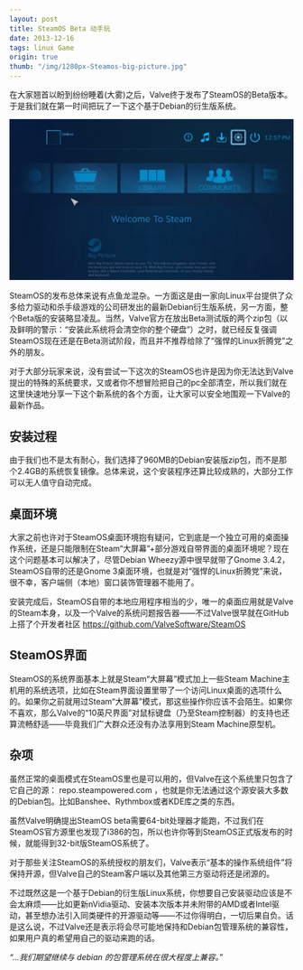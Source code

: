 ```yaml
---
layout: post
title: SteamOS Beta 动手玩
date: 2013-12-16
tags: linux Game
origin: true
thumb: "/img/1280px-Steamos-big-picture.jpg"
---
```

在大家翘首以盼到纷纷睡着(大雾)之后，Valve终于发布了SteamOS的Beta版本。于是我们就在第一时间把玩了一下这个基于Debian的衍生版系统。

<img src="/img/1280px-Steamos-big-picture.jpg" />

SteamOS的发布总体来说有点鱼龙混杂。一方面这是由一家向Linux平台提供了众多给力驱动和杀手级游戏的公司研发出的最新Debian衍生版系统，另一方面，整个Beta版的安装略显凌乱。当然，Valve官方在放出Beta测试版的两个zip包（以及鲜明的警示：“安装此系统将会清空你的整个硬盘”）之时，就已经反复强调SteamOS现在还是在Beta测试阶段，而且并不推荐给除了“强悍的Linux折腾党”之外的朋友。

对于大部分玩家来说，没有尝试一下这次的SteamOS也许是因为你无法达到Valve提出的特殊的系统要求，又或者你不想冒险把自己的pc全部清空，所以我们就在这里快速地分享一下这个新系统的各个方面，让大家可以安全地围观一下Valve的最新作品。

## 安装过程

由于我们也不是太有耐心，我们选择了960MB的Debian安装版zip包，而不是那个2.4GB的系统恢复镜像。总体来说，这个安装程序还算比较成熟的，大部分工作可以无人值守自动完成。

## 桌面环境

大家之前也许对于SteamOS桌面环境抱有疑问，它到底是一个独立可用的桌面操作系统，还是只能限制在Steam“大屏幕”+部分游戏自带界面的桌面环境呢？现在这个问题基本可以解决了，尽管Debian Wheezy源中很早就带了Gnome 3.4.2，SteamOS自带的还是Gnome 3桌面环境，也就是对“强悍的Linux折腾党”来说，很不幸，客户端侧（本地）窗口装饰管理器不能用了。

安装完成后，SteamOS自带的本地应用程序相当的少，唯一的桌面应用就是Valve的Steam本身，以及一个Valve的系统问题报告器——不过Valve很早就在GitHub上搭了个开发者社区 <https://github.com/ValveSoftware/SteamOS>

## SteamOS界面

SteamOS的系统界面基本上就是Steam“大屏幕”模式加上一些Steam Machine主机用的系统选项，比如在Steam界面设置里带了一个访问Linux桌面的选项什么的。如果你之前就用过Steam“大屏幕”模式，那这些操作你应该不会陌生。如果你不喜欢，那么Valve的“10英尺界面”对鼠标键盘（乃至Steam控制器）的支持也还算流畅舒适——毕竟我们广大群众还没有办法享用到Steam Machine原型机。

## 杂项

虽然正常的桌面模式在SteamOS里也是可以用的，但Valve在这个系统里只包含了它自己的源： repo.steampowered.com ，也就是你无法通过这个源安装大多数的Debian包。比如Banshee、Rythmbox或者KDE库之类的东西。

虽然Valve明确提出SteamOS beta需要64-bit处理器才能跑，不过我们在SteamOS官方源里也发现了i386的包，所以也许你等到SteamOS正式版发布的时候，就能得到32-bit版SteamOS系统了。

对于那些关注SteamOS的系统授权的朋友们，Valve表示“基本的操作系统组件”将保持开源，但Valve自己的Steam客户端以及其他第三方驱动将还是闭源的。

不过既然这是一个基于Debian的衍生版Linux系统，你想要自己安装驱动应该是不会太麻烦——比如更新nVidia驱动、安装本次版本并未附带的AMD或者Intel驱动，甚至想办法引入同类硬件的开源驱动等——不过你得明白，一切后果自负。话是这么说，不过Valve还是表示将会尽可能地保持和Debian包管理系统的兼容性，如果用户真的希望用自己的驱动来跑的话。

_“...我们期望继续与 debian 的包管理系统在很大程度上兼容。”_

